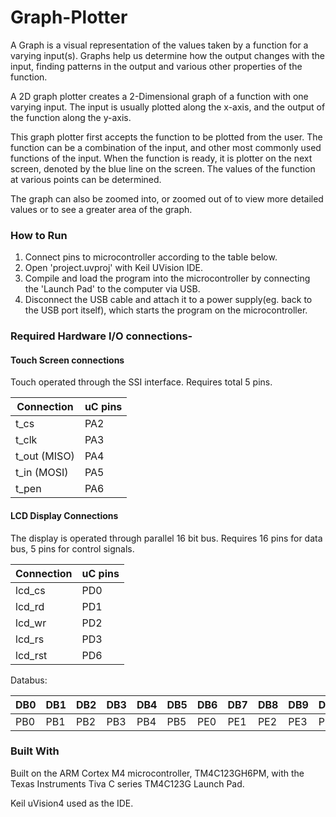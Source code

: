 # Graph-Plotter


A Graph is a visual representation of the values taken by a function for a varying input(s).
Graphs help us determine how the output changes with the input, finding patterns in the output and various other properties of the function.

A 2D graph plotter creates a 2-Dimensional graph of a function with one varying input. The input is usually plotted along the x-axis, and the output of the function along the y-axis.

This graph plotter first accepts the function to be plotted from the user. The function can be a combination of the input, and other most commonly used functions of the input.
When the function is ready, it is plotter on the next screen, denoted by the blue line on the screen. The values of the function at various points can be determined.

The graph can also be zoomed into, or zoomed out of to view more detailed values or to see a greater area of the graph.


### How to Run

1. Connect pins to microcontroller according to the table below.
2. Open 'project.uvproj' with Keil UVision IDE.
3. Compile and load the program into the microcontroller by connecting the 'Launch Pad' to the computer via USB.
4. Disconnect the USB cable and attach it to a power supply(eg. back to the USB port itself), which starts the program on the microcontroller.


### Required Hardware I/O connections-

#### Touch Screen connections

Touch operated through the SSI interface. Requires total 5 pins.

| Connection	| uC pins |
|-------------|---------|
| t_cs | PA2 |
| t_clk | PA3 |
| t_out (MISO) | PA4 |
| t_in (MOSI) | PA5 |
| t_pen | PA6 |

#### LCD Display Connections

The display is operated through parallel 16 bit bus. Requires 16 pins for data bus, 5 pins for control signals.

| Connection	| uC pins |
|-------------|---------|
| lcd_cs | PD0 |
| lcd_rd | PD1 |
| lcd_wr | PD2 |
| lcd_rs | PD3 |
| lcd_rst | PD6 |

Databus:

| DB0	| DB1	| DB2	| DB3	| DB4	| DB5	| DB6	| DB7	| DB8	| DB9	| DB10	| DB11	| DB12	| DB13	| DB14	| DB15	|
|-----|-----|-----|-----|-----|-----|-----|-----|-----|-----|-----|-----|-----|-----|-----|-----|
| PB0 | PB1 | PB2 | PB3 | PB4 | PB5 | PE0 | PE1 | PE2 | PE3 | PE4 | PE5 | PC4 | PC5 | PC6 | PC7 |


### Built With
Built on the ARM Cortex M4 microcontroller, TM4C123GH6PM, with the Texas Instruments Tiva C series TM4C123G Launch Pad. 

Keil uVision4 used as the IDE.
